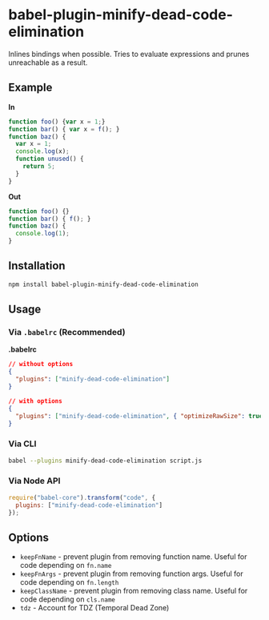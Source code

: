 # babel-plugin-minify-dead-code-elimination

Inlines bindings when possible. Tries to evaluate expressions and prunes unreachable as a result.

## Example

**In**

```javascript
function foo() {var x = 1;}
function bar() { var x = f(); }
function baz() {
  var x = 1;
  console.log(x);
  function unused() {
    return 5;
  }
}
```

**Out**

```javascript
function foo() {}
function bar() { f(); }
function baz() {
  console.log(1);
}
```

## Installation

```sh
npm install babel-plugin-minify-dead-code-elimination
```

## Usage

### Via `.babelrc` (Recommended)

**.babelrc**

```json
// without options
{
  "plugins": ["minify-dead-code-elimination"]
}

// with options
{
  "plugins": ["minify-dead-code-elimination", { "optimizeRawSize": true }]
}
```

### Via CLI

```sh
babel --plugins minify-dead-code-elimination script.js
```

### Via Node API

```javascript
require("babel-core").transform("code", {
  plugins: ["minify-dead-code-elimination"]
});
```

## Options

+ `keepFnName` - prevent plugin from removing function name. Useful for code depending on `fn.name`
+ `keepFnArgs` - prevent plugin from removing function args. Useful for code depending on `fn.length`
+ `keepClassName` - prevent plugin from removing class name. Useful for code depending on `cls.name`
+ `tdz` - Account for TDZ (Temporal Dead Zone)
